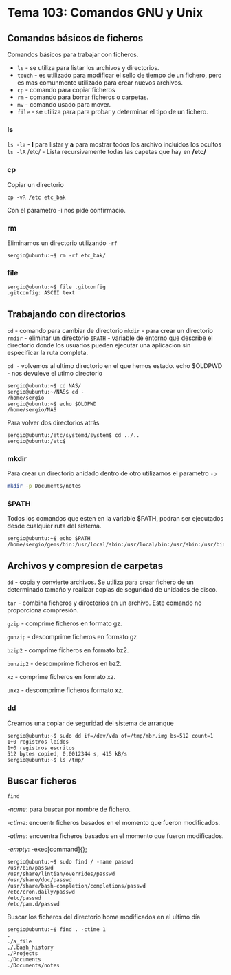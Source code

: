 # Tema 103: Comandos GNU y Unix

## Comandos básicos de ficheros

Comandos básicos para trabajar con ficheros.

- `ls` - se utiliza para listar los archivos y directorios.
- `touch` - es utilizado para modificar el sello de tiempo de un fichero, pero es mas comunmente utilizado para crear nuevos archivos.
- `cp` - comando para copiar ficheros
- `rm` - comando para borrar ficheros o carpetas.
- `mv` - comando usado para mover.
- `file` - se utiliza para para probar y determinar el tipo de un fichero.

### ls

`ls -la` - **l** para listar y **a** para mostrar todos los archivo incluidos los ocultos
`ls -lR` /etc/ - Lista recursivamente todas las capetas que hay en **/etc/**

### cp

Copiar un directorio

```console
cp -vR /etc etc_bak
```

Con el parametro -i nos pide confirmació.

### rm

Eliminamos un directorio utilizando `-rf`

```console
sergio@ubuntu:~$ rm -rf etc_bak/
```

### file

```console
sergio@ubuntu:~$ file .gitconfig
.gitconfig: ASCII text
```

## Trabajando con directorios

`cd` - comando para cambiar de directorio
`mkdir` - para crear un directorio
`rmdir` - eliminar un directorio
`$PATH` - variable de entorno que describe el directorio donde los usuarios pueden ejecutar una aplicacion sin especificar la ruta completa.

`cd -` volvemos al ultimo directorio en el que hemos estado.
echo $OLDPWD - nos devuleve el utimo directorio

```console
sergio@ubuntu:~$ cd NAS/
sergio@ubuntu:~/NAS$ cd -
/home/sergio
sergio@ubuntu:~$ echo $OLDPWD
/home/sergio/NAS
```

Para volver dos directorios atrás

```
sergio@ubuntu:/etc/systemd/system$ cd ../..
sergio@ubuntu:/etc$
```

### mkdir

Para crear un directorio anidado dentro de otro utilizamos el parametro `-p`

```bash
mkdir -p Documents/notes
```

### $PATH

Todos los comandos que esten en la variable $PATH, podran ser ejecutados desde cualquier ruta del sistema.

```console
sergio@ubuntu:~$ echo $PATH
/home/sergio/gems/bin:/usr/local/sbin:/usr/local/bin:/usr/sbin:/usr/bin:/sbin:/bin:/usr/games:/usr/local/games:/snap/bin
```

## Archivos y compresion de carpetas

`dd` - copia y convierte archivos. Se utiliza para crear fichero de un determinado tamaño y realizar copias de seguridad de unidades de disco.

`tar` - combina ficheros y directorios en un archivo. Este comando no proporciona compresión.

`gzip` - comprime ficheros en formato gz.

`gunzip` - descomprime ficheros en formato gz

`bzip2` - comprime ficheros en formato bz2.

`bunzip2` - descomprime ficheros en bz2.

`xz` - comprime ficheros en formato xz.

`unxz` - descomprime ficheros formato xz.

### dd

Creamos una copiar de seguridad del sistema de arranque

```console
sergio@ubuntu:~$ sudo dd if=/dev/vda of=/tmp/mbr.img bs=512 count=1
1+0 registros leídos
1+0 registros escritos
512 bytes copied, 0,0012344 s, 415 kB/s
sergio@ubuntu:~$ ls /tmp/
```

## Buscar ficheros

`find`
 
 *-name*: para buscar por nombre de fichero.

 *-ctime*: encuentr ficheros basados en el momento que fueron modificados.
 
 *-atime*: encuentra ficheros basados en el momento que fueron modificados.

 *-empty*:
 -exec[command]{}\;

```console
sergio@ubuntu:~$ sudo find / -name passwd
/usr/bin/passwd
/usr/share/lintian/overrides/passwd
/usr/share/doc/passwd
/usr/share/bash-completion/completions/passwd
/etc/cron.daily/passwd
/etc/passwd
/etc/pam.d/passwd
```

Buscar los ficheros del directorio home modificados en el ultimo día

```console
sergio@ubuntu:~$ find . -ctime 1
.
./a_file
./.bash_history
./Projects
./Documents
./Documents/notes
```